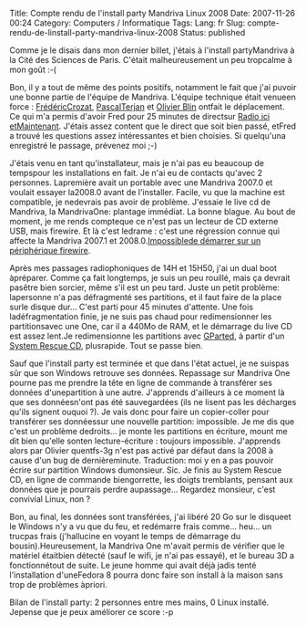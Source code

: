 Title: Compte rendu de l'install party Mandriva Linux 2008
Date: 2007-11-26 00:24
Category: Computers / Informatique
Tags:
Lang: fr
Slug: compte-rendu-de-linstall-party-mandriva-linux-2008
Status: published

Comme je le disais dans mon dernier billet, j'étais à l'install partyMandriva à la Cité des Sciences de Paris. C'était malheureusement un peu tropcalme à mon goût :-(

Bon, il y a tout de même des points positifs, notamment le fait que j'ai puvoir une bonne partie de l'équipe de Mandriva. L'équipe technique était venueen force : [FrédéricCrozat](\%22http://twinpeaks.dyndns.org/blog/\%22), [PascalTerjan](\%22http://fasmz.org/%7Epterjan/\%22) et [Olivier Blin](\%22http://blino.org/\%22) ontfait le déplacement. Ce qui m'a permis d'avoir Fred pour 25 minutes de directsur [Radio ici etMaintenant](\%22http://icietmaintenant.info/\%22). J'étais assez content que le direct que soit bien passé, etFred a trouvé les questions assez intéressantes et bien choisies. Si quelqu'una enregistré le passage, prévenez moi ;-)

J'étais venu en tant qu'installateur, mais je n'ai pas eu beaucoup de tempspour les installations en fait. Je n'ai eu de contacts qu'avec 2 personnes. Lapremière avait un portable avec une Mandriva 2007.0 et voulait essayer la2008.0 avant de l'installer. Facile, vu que la machine est compatible, je nedevrais pas avoir de problème. J'essaie le live cd de Mandriva, la MandrivaOne: plantage immédiat. La bonne blague. Au bout de moment, je me rends compteque ce n'est pas un lecteur de CD externe USB, mais firewire. Et là c'est ledrame : c'est une régression connue qui affecte la Mandriva 2007.1 et 2008.0.[Impossiblede démarrer sur un périphérique firewire](\%22http://qa.mandriva.com/show_bug.cgi?id=31356\%22).

Après mes passages radiophoniques de 14H et 15H50, j'ai un dual boot àpréparer. Comme ça fait longtemps, je suis un peu rouillé, mais ça devrait pasêtre bien sorcier, même s'il est un peu tard. Juste un petit problème: lapersonne n'a pas défragmenté ses partitions, et il faut faire de la place surle disque dur... C'est parti pour 45 minutes d'attente. Une fois ladéfragmentation finie, je ne suis pas chaud pour redimensionner les partitionsavec une One, car il a 440Mo de RAM, et le démarrage du live CD est assez lent.Je redimensionne les partitions avec [GParted](\%22http://gparted.sourceforge.net/\%22), à partir d'un [System Rescue CD](\%22http://www.sysresccd.org/Page_Principale\%22), plusrapide. Tout se passe bien.

Sauf que l'install party est terminée et que dans l'état actuel, je ne suispas sûr que son Windows retrouve ses données. Repassage sur Mandriva One pourne pas me prendre la tête en ligne de commande à transférer ses données d'unepartition à une autre. J'apprends d'ailleurs à ce moment là que ses donnéesn'ont pas été sauvegardées (ils ne lisent pas les décharges qu'ils signent ouquoi ?). Je vais donc pour faire un copier-coller pour transférer ses donnéessur une nouvelle partition: impossible. Je me dis que c'est un problème dedroits... je monte les partitions en écriture, mount me dit bien qu'elle sonten lecture-écriture : toujours impossible. J'apprends alors par Olivier quentfs-3g n'est pas activé par défaut dans la 2008 à cause d'un bug de dernièreminute. Traduction: moi y en a pas pouvoir écrire sur partition Windows dumonsieur. Sic. Je finis au System Rescue CD, en ligne de commande biengorrette, les doigts tremblants, pensant aux données que je pourrais perdre aupassage... Regardez monsieur, c'est convivial Linux, non ?

Bon, au final, les données sont transférées, j'ai libéré 20 Go sur le disqueet le Windows n'y a vu que du feu, et redémarre frais comme... heu... un trucpas frais (j'hallucine en voyant le temps de démarrage du bousin).Heureusement, la Mandriva One m'avait permis de vérifier que le matériel étaitbien détecté (sauf le wifi, je n'ai pas essayé), et le bureau 3D a fonctionnétout de suite. Le jeune homme qui avait déjà jadis tenté l'installation d'uneFedora 8 pourra donc faire son install à la maison sans trop de problèmes àpriori.

Bilan de l'install party: 2 personnes entre mes mains, 0 Linux installé. Jepense que je peux améliorer ce score :-p
